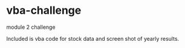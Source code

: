 # vba-challenge
module 2 challenge  

Included is vba code for stock data and screen shot of yearly results.

